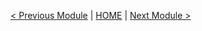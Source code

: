 [< Previous Module](../modules/module02.md) | [HOME](../README.md) | [Next Module >](../modules/module04.md)
